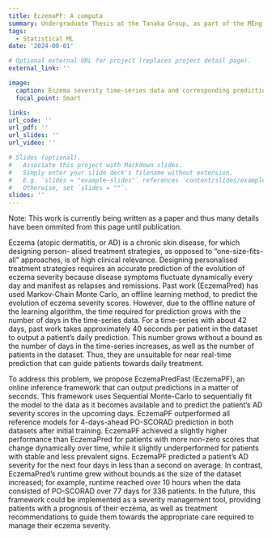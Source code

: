 ```yaml
---
title: EczemaPF: A computa
summary: Undergraduate Thesis at the Tanaka Group, as part of the MEng in Biomedical Engineering at Imperial College London.
tags:
  - Statistical ML
date: '2024-08-01'

# Optional external URL for project (replaces project detail page).
external_link: ''

image:
  caption: Eczema severity time-series data and corresponding predictions.
  focal_point: Smart

links:
url_code: ''
url_pdf: ''
url_slides: ''
url_video: ''

# Slides (optional).
#   Associate this project with Markdown slides.
#   Simply enter your slide deck's filename without extension.
#   E.g. `slides = "example-slides"` references `content/slides/example-slides.md`.
#   Otherwise, set `slides = ""`.
slides: ''
---
```


Note: This work is currently being written as a paper and thus many details have been ommited from this page until publication.

Eczema (atopic dermatitis, or AD) is a chronic skin disease, for which designing person- alised treatment strategies, as opposed to “one-size-fits-all” approaches, is of high clinical relevance. Designing personalised treatment strategies requires an accurate prediction of the evolution of eczema severity because disease symptoms fluctuate dynamically every day and manifest as relapses and remissions. Past work (EczemaPred) has used Markov-Chain Monte Carlo, an offline learning method, to predict the evolution of eczema severity scores. However, due to the offline nature of the learning algorithm, the time required for prediction grows with the number of days in the time-series data. For a time-series with about 42 days, past work takes approximately 40 seconds per patient in the dataset to output a patient’s daily prediction. This number grows without a bound as the number of days in the time-series increases, as well as the number of patients in the dataset. Thus, they are unsuitable for near real-time prediction that can guide patients towards daily treatment. 

To address this problem, we propose EczemaPredFast (EczemaPF), an online inference framework that can output predictions in a matter of seconds. This framework uses Sequential Monte-Carlo to sequentially fit the model to the data as it becomes available and to predict the patient’s AD severity scores in the upcoming days. EczemaPF outperformed all reference models for 4-days-ahead PO-SCORAD prediction in both datasets after initial training. EczemaPF achieved a slightly higher performance than EczemaPred for patients with more non-zero scores that change dynamically over time, while it slightly underperformed for patients with stable and less prevalent signs. EczemaPF predicted a patient’s AD severity for the next four days in less than a second on average. In contrast, EczemaPred’s runtime grew without bounds as the size of the dataset increased; for example, runtime reached over 10 hours when the data consisted of PO-SCORAD over 77 days for 336 patients. In the future, this framework could be implemented as a severity management tool, providing patients with a prognosis of their eczema, as well as treatment recommendations to guide them towards the appropriate care required to manage their eczema severity.
